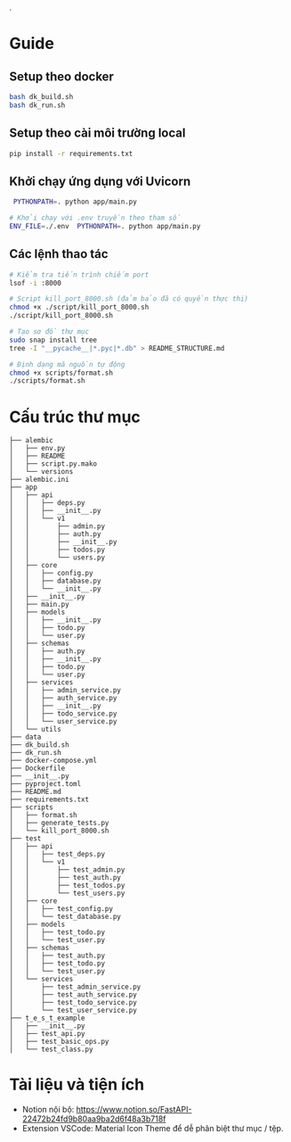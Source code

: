 .
# Guide
## Setup theo docker
```bash
bash dk_build.sh
bash dk_run.sh
```
## Setup theo cài môi trường local
```bash
pip install -r requirements.txt
```

## Khởi chạy ứng dụng với Uvicorn
```bash
 PYTHONPATH=. python app/main.py 
```

```bash
# Khởi chạy với .env truyền theo tham số
ENV_FILE=./.env  PYTHONPATH=. python app/main.py 
```

## Các lệnh thao tác
```bash
# Kiểm tra tiến trình chiếm port
lsof -i :8000
```

```bash
# Script kill_port_8000.sh (đảm bảo đã có quyền thực thi)
chmod +x ./script/kill_port_8000.sh
./script/kill_port_8000.sh
```

```bash
# Tạo sơ đồ thư mục
sudo snap install tree
tree -I "__pycache__|*.pyc|*.db" > README_STRUCTURE.md
```

```bash
# Định dạng mã nguồn tự động
chmod +x scripts/format.sh
./scripts/format.sh
```

# Cấu trúc thư mục

```
├── alembic
│   ├── env.py
│   ├── README
│   ├── script.py.mako
│   └── versions
├── alembic.ini
├── app
│   ├── api
│   │   ├── deps.py
│   │   ├── __init__.py
│   │   └── v1
│   │       ├── admin.py
│   │       ├── auth.py
│   │       ├── __init__.py
│   │       ├── todos.py
│   │       └── users.py
│   ├── core
│   │   ├── config.py
│   │   ├── database.py
│   │   └── __init__.py
│   ├── __init__.py
│   ├── main.py
│   ├── models
│   │   ├── __init__.py
│   │   ├── todo.py
│   │   └── user.py
│   ├── schemas
│   │   ├── auth.py
│   │   ├── __init__.py
│   │   ├── todo.py
│   │   └── user.py
│   ├── services
│   │   ├── admin_service.py
│   │   ├── auth_service.py
│   │   ├── __init__.py
│   │   ├── todo_service.py
│   │   └── user_service.py
│   └── utils
├── data
├── dk_build.sh
├── dk_run.sh
├── docker-compose.yml
├── Dockerfile
├── __init__.py
├── pyproject.toml
├── README.md
├── requirements.txt
├── scripts
│   ├── format.sh
│   ├── generate_tests.py
│   └── kill_port_8000.sh
├── test
│   ├── api
│   │   ├── test_deps.py
│   │   └── v1
│   │       ├── test_admin.py
│   │       ├── test_auth.py
│   │       ├── test_todos.py
│   │       └── test_users.py
│   ├── core
│   │   ├── test_config.py
│   │   └── test_database.py
│   ├── models
│   │   ├── test_todo.py
│   │   └── test_user.py
│   ├── schemas
│   │   ├── test_auth.py
│   │   ├── test_todo.py
│   │   └── test_user.py
│   └── services
│       ├── test_admin_service.py
│       ├── test_auth_service.py
│       ├── test_todo_service.py
│       └── test_user_service.py
├── t_e_s_t_example
│   ├── __init__.py
│   ├── test_api.py
│   ├── test_basic_ops.py
│   └── test_class.py
```

# Tài liệu và tiện ích
- Notion nội bộ: https://www.notion.so/FastAPI-22472b24fd9b80aa9ba2d6f48a3b718f
- Extension VSCode: Material Icon Theme để dễ phân biệt thư mục / tệp.